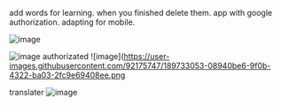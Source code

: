 add words for learning. when you finished delete them. app with google authorization. adapting for mobile.

![image](https://user-images.githubusercontent.com/92175747/189733342-81c37765-46ff-4ade-bf8f-487b759303e1.png)

![image](https://user-images.githubusercontent.com/92175747/189732759-6f396c96-f8bc-4259-a482-5554eedc3a39.png)
authorizated
![image](https://user-images.githubusercontent.com/92175747/189733053-08940be6-9f0b-4322-ba03-2fc9e69408ee.png

translater
![image](https://user-images.githubusercontent.com/92175747/189733595-727c295b-cb7f-4b60-a679-2243e86eaeec.png)



